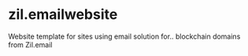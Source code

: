 # zil.emailwebsite
Website template for sites using email solution for.. blockchain domains from Zil.email
